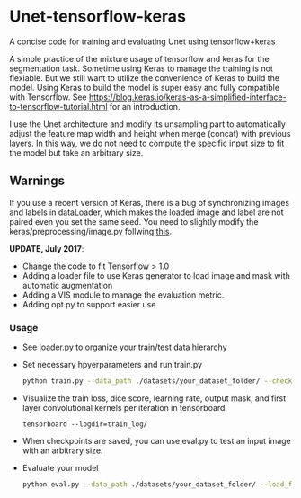 # Unet-tensorflow-keras
A concise code for training and evaluating Unet using tensorflow+keras 

A simple practice of the mixture usage of tensorflow and keras for the segmentation task. 
Sometime using Keras to manage the training is not flexiable. But we still want to utilize the convenience of Keras to build the model.
Using Keras to build the model is super easy and fully compatible with Tensorflow. See https://blog.keras.io/keras-as-a-simplified-interface-to-tensorflow-tutorial.html for an introduction. 

I use the Unet architecture and modify its unsampling part to automatically adjust the feature map width and height when merge (concat) with previous layers. In this way, we do not need to compute the specific input size to fit the model but take an arbitrary size. 

## Warnings
If you use a recent version of Keras, there is a bug of synchronizing images and labels in dataLoader, which makes the loaded image and label are not paired even you set the same seed. You need to slightly modify the keras/preprocessing/image.py follwing [this](https://github.com/fchollet/keras/commit/419105bd371460720332dcacee0b681322375e9e#diff-93850fa46a789f2e5905894ad0e7bee4).

**UPDATE, July 2017**: 
  - Change the code to fit Tensorflow > 1.0 
  - Adding a loader file to use Keras generator to load image and mask with automatic augmentation
  - Adding a VIS module to manage the evaluation metric.
  - Adding opt.py to support easier use

### Usage
- See loader.py to organize your train/test data hierarchy 
- Set necessary hpyerparameters and run train.py 

  ```bash
  python train.py --data_path ./datasets/your_dataset_folder/ --checkpoint_path ./checkpoints/unet_example/
  ``` 
- Visualize the train loss, dice score, learning rate, output mask, and first layer convolutional kernels per iteration in tensorboard

  ```
  tensorboard --logdir=train_log/
  ``` 
- When checkpoints are saved, you can use eval.py to test an input image with an arbitrary size.

- Evaluate your model
  ```bash
  python eval.py --data_path ./datasets/your_dataset_folder/ --load_from_checkpoint ./checkpoints/unet_example/model-0 --batch_size 1
  ```

